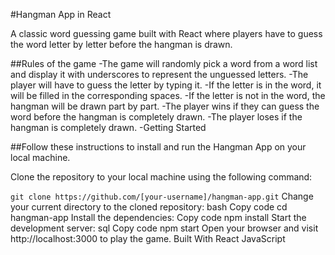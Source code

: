 #Hangman App in React

A classic word guessing game built with React where players have to guess the word letter by letter before the hangman is drawn.

##Rules of the game
-The game will randomly pick a word from a word list and display it with underscores to represent the unguessed letters.
-The player will have to guess the letter by typing it.
-If the letter is in the word, it will be filled in the corresponding spaces.
-If the letter is not in the word, the hangman will be drawn part by part.
-The player wins if they can guess the word before the hangman is completely drawn.
-The player loses if the hangman is completely drawn.
-Getting Started

##Follow these instructions to install and run the Hangman App on your local machine.

Clone the repository to your local machine using the following command:

`git clone https://github.com/[your-username]/hangman-app.git`
Change your current directory to the cloned repository:
bash
Copy code
cd hangman-app
Install the dependencies:
Copy code
npm install
Start the development server:
sql
Copy code
npm start
Open your browser and visit http://localhost:3000 to play the game.
Built With
React
JavaScript

